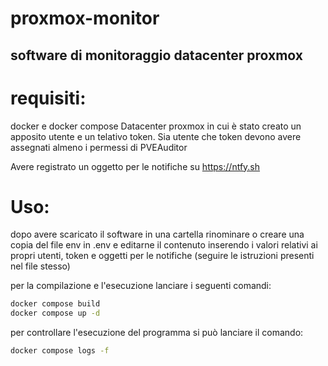 # proxmox-monitor
## software di monitoraggio datacenter proxmox

# requisiti: 
docker e docker compose
Datacenter proxmox in cui è stato creato un apposito utente e un telativo token. Sia utente che token devono avere assegnati almeno i permessi di PVEAuditor

Avere registrato un oggetto per le notifiche su https://ntfy.sh 
# Uso:

dopo avere scaricato il software in una cartella rinominare o creare una copia del file env in .env e editarne il contenuto inserendo i valori relativi ai propri utenti, token e oggetti per le notifiche (seguire le istruzioni presenti nel file stesso)

per la compilazione e l'esecuzione lanciare i seguenti comandi:

```bash
docker compose build
docker compose up -d
```

per controllare l'esecuzione del programma si può lanciare il comando:
```bash
docker compose logs -f
```

